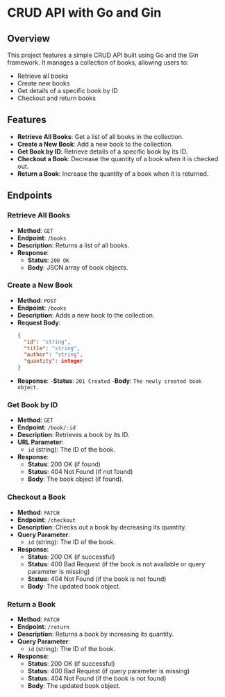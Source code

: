 # CRUD API with Go and Gin

## Overview

This project features a simple CRUD API built using Go and the Gin framework. It manages a collection of books, allowing users to:

- Retrieve all books
- Create new books
- Get details of a specific book by ID
- Checkout and return books

## Features

- **Retrieve All Books**: Get a list of all books in the collection.
- **Create a New Book**: Add a new book to the collection.
- **Get Book by ID**: Retrieve details of a specific book by its ID.
- **Checkout a Book**: Decrease the quantity of a book when it is checked out.
- **Return a Book**: Increase the quantity of a book when it is returned.

## Endpoints

### Retrieve All Books

- **Method**: `GET`
- **Endpoint**: `/books`
- **Description**: Returns a list of all books.
- **Response**:
  - **Status**: `200 OK`
  - **Body**: JSON array of book objects.

### Create a New Book

- **Method**: `POST`
- **Endpoint**: `/books`
- **Description**: Adds a new book to the collection.
- **Request Body**:
  ```json
  {
    "id": "string",
    "title": "string",
    "author": "string",
    "quantity": integer
  }
- **Response**:
  -**Status**: `201 Created`
  -**Body**: `The newly created book object.`
  
### Get Book by ID
- **Method**: `GET`
- **Endpoint**: `/book/:id`
- **Description**: Retrieves a book by its ID.
- **URL Parameter**:
  - `id` (string): The ID of the book.
- **Response**:
  - **Status**: 200 OK (if found)
  - **Status**: 404 Not Found (if not found)
  - **Body**: The book object (if found).

### Checkout a Book
- **Method**: `PATCH`
- **Endpoint**: `/checkout`
- **Description**: Checks out a book by decreasing its quantity.
- **Query Parameter**:
  - `id` (string): The ID of the book.
- **Response**:
  - **Status**: 200 OK (if successful)
  - **Status**: 400 Bad Request (if the book is not available or query parameter is missing)
  - **Status**: 404 Not Found (if the book is not found)
  - **Body**: The updated book object.

### Return a Book
- **Method**: `PATCH`
- **Endpoint**: `/return`
- **Description**: Returns a book by increasing its quantity.
- **Query Parameter**:
  - `id` (string): The ID of the book.
- **Response**:
  - **Status**: 200 OK (if successful)
  - **Status**: 400 Bad Request (if query parameter is missing)
  - **Status**: 404 Not Found (if the book is not found)
  - **Body**: The updated book object.
